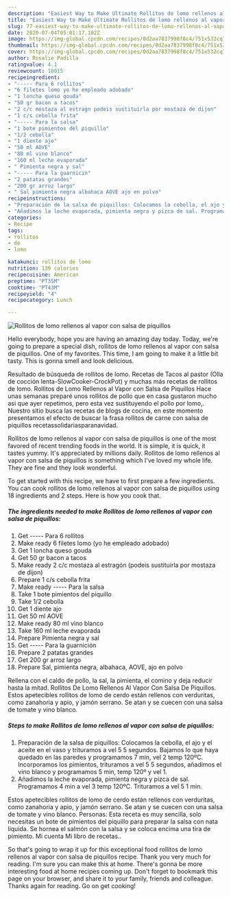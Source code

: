 ```yaml
---
description: "Easiest Way to Make Ultimate Rollitos de lomo rellenos al vapor con salsa de piquillos"
title: "Easiest Way to Make Ultimate Rollitos de lomo rellenos al vapor con salsa de piquillos"
slug: 77-easiest-way-to-make-ultimate-rollitos-de-lomo-rellenos-al-vapor-con-salsa-de-piquillos
date: 2020-07-04T05:01:17.102Z
image: https://img-global.cpcdn.com/recipes/0d2aa7837998f8c4/751x532cq70/rollitos-de-lomo-rellenos-al-vapor-con-salsa-de-piquillos-foto-principal.jpg
thumbnail: https://img-global.cpcdn.com/recipes/0d2aa7837998f8c4/751x532cq70/rollitos-de-lomo-rellenos-al-vapor-con-salsa-de-piquillos-foto-principal.jpg
cover: https://img-global.cpcdn.com/recipes/0d2aa7837998f8c4/751x532cq70/rollitos-de-lomo-rellenos-al-vapor-con-salsa-de-piquillos-foto-principal.jpg
author: Rosalie Padilla
ratingvalue: 4.1
reviewcount: 10015
recipeingredient:
- "----- Para 6 rollitos"
- "6 filetes lomo yo he empleado adobado"
- "1 loncha queso gouda"
- "50 gr bacon a tacos"
- "2 c/c mostaza al estragn podeis sustituirla por mostaza de dijon"
- "1 c/s cebolla frita"
- "----- Para la salsa"
- "1 bote pimientos del piquillo"
- "1/2 cebolla"
- "1 diente ajo"
- "50 ml AOVE"
- "80 ml vino blanco"
- "160 ml leche evaporada"
- " Pimienta negra y sal"
- "----- Para la guarnicin"
- "2 patatas grandes"
- "200 gr arroz largo"
- " Sal pimienta negra albahaca AOVE ajo en polvo"
recipeinstructions:
- "Preparación de la salsa de piquillos: Colocamos la cebolla, el ajo y el aceite en el vaso y trituramos a vel 5 5 segundos. Bajamos lo que haya quedado en las paredes y programamos 7 min, vel 2 temp 120ºC. Incorporamos los pimientos, trituramos a vel 5 5 segundos, añadimos el vino blanco y programamos 5 min, temp 120º y vel 1."
- "Añadimos la leche evaporada, pimienta negra y pizca de sal. Programamos 4 min a vel 3 temp 120ºC. Trituramos a vel 5 1 min."
categories:
- Recipe
tags:
- rollitos
- de
- lomo

katakunci: rollitos de lomo 
nutrition: 139 calories
recipecuisine: American
preptime: "PT35M"
cooktime: "PT43M"
recipeyield: "4"
recipecategory: Lunch

---
```



![Rollitos de lomo rellenos al vapor con salsa de piquillos](https://img-global.cpcdn.com/recipes/0d2aa7837998f8c4/751x532cq70/rollitos-de-lomo-rellenos-al-vapor-con-salsa-de-piquillos-foto-principal.jpg)

Hello everybody, hope you are having an amazing day today. Today, we're going to prepare a special dish, rollitos de lomo rellenos al vapor con salsa de piquillos. One of my favorites. This time, I am going to make it a little bit tasty. This is gonna smell and look delicious.

Resultado de búsqueda de rollitos de lomo. Recetas de Tacos al pastor (Olla de cocción lenta-SlowCooker-CrockPot) y muchas más recetas de rollitos de lomo. Rollitos de Lomo Rellenos al Vapor con Salsa de Piquillos Hace unas semanas preparé unos rollitos de pollo que en casa gustaron mucho asi que ayer repetimos, pero esta vez sustituyendo el pollo por lomo,. Nuestro sitio busca las recetas de blogs de cocina, en este momento presentamos el efecto de buscar la frasa rollitos de carne con salsa de piquillos recetassolidariasparanavidad.

Rollitos de lomo rellenos al vapor con salsa de piquillos is one of the most favored of recent trending foods in the world. It is simple, it is quick, it tastes yummy. It's appreciated by millions daily. Rollitos de lomo rellenos al vapor con salsa de piquillos is something which I've loved my whole life. They are fine and they look wonderful.


To get started with this recipe, we have to first prepare a few ingredients. You can cook rollitos de lomo rellenos al vapor con salsa de piquillos using 18 ingredients and 2 steps. Here is how you cook that.

<!--inarticleads1-->

##### The ingredients needed to make Rollitos de lomo rellenos al vapor con salsa de piquillos:

1. Get ----- Para 6 rollitos
1. Make ready 6 filetes lomo (yo he empleado adobado)
1. Get 1 loncha queso gouda
1. Get 50 gr bacon a tacos
1. Make ready 2 c/c mostaza al estragón (podeis sustituirla por mostaza de dijon)
1. Prepare 1 c/s cebolla frita
1. Make ready ----- Para la salsa
1. Take 1 bote pimientos del piquillo
1. Take 1/2 cebolla
1. Get 1 diente ajo
1. Get 50 ml AOVE
1. Make ready 80 ml vino blanco
1. Take 160 ml leche evaporada
1. Prepare  Pimienta negra y sal
1. Get ----- Para la guarnición
1. Prepare 2 patatas grandes
1. Get 200 gr arroz largo
1. Prepare  Sal, pimienta negra, albahaca, AOVE, ajo en polvo


Rellena con el caldo de pollo, la sal, la pimienta, el comino y deja reducir hasta la mitad. Rollitos De Lomo Rellenos Al Vapor Con Salsa De Piquillos. Estos apetecibles rollitos de lomo de cerdo están rellenos con verduritas, como zanahoria y apio, y jamón serrano. Se atan y se cuecen con una salsa de tomate y vino blanco. 

<!--inarticleads2-->

##### Steps to make Rollitos de lomo rellenos al vapor con salsa de piquillos:

1. Preparación de la salsa de piquillos: Colocamos la cebolla, el ajo y el aceite en el vaso y trituramos a vel 5 5 segundos. Bajamos lo que haya quedado en las paredes y programamos 7 min, vel 2 temp 120ºC. Incorporamos los pimientos, trituramos a vel 5 5 segundos, añadimos el vino blanco y programamos 5 min, temp 120º y vel 1.
1. Añadimos la leche evaporada, pimienta negra y pizca de sal. Programamos 4 min a vel 3 temp 120ºC. Trituramos a vel 5 1 min.


Estos apetecibles rollitos de lomo de cerdo están rellenos con verduritas, como zanahoria y apio, y jamón serrano. Se atan y se cuecen con una salsa de tomate y vino blanco. Personas: Esta receta es muy sencilla, solo necesitas un bote de pimientos del piquillo para preparar la salsa con nata líquida. Se hornea el salmón con la salsa y se coloca encima una tira de pimiento. Mi cuenta Mi libro de recetas.. 

So that's going to wrap it up for this exceptional food rollitos de lomo rellenos al vapor con salsa de piquillos recipe. Thank you very much for reading. I'm sure you can make this at home. There's gonna be more interesting food at home recipes coming up. Don't forget to bookmark this page on your browser, and share it to your family, friends and colleague. Thanks again for reading. Go on get cooking!
